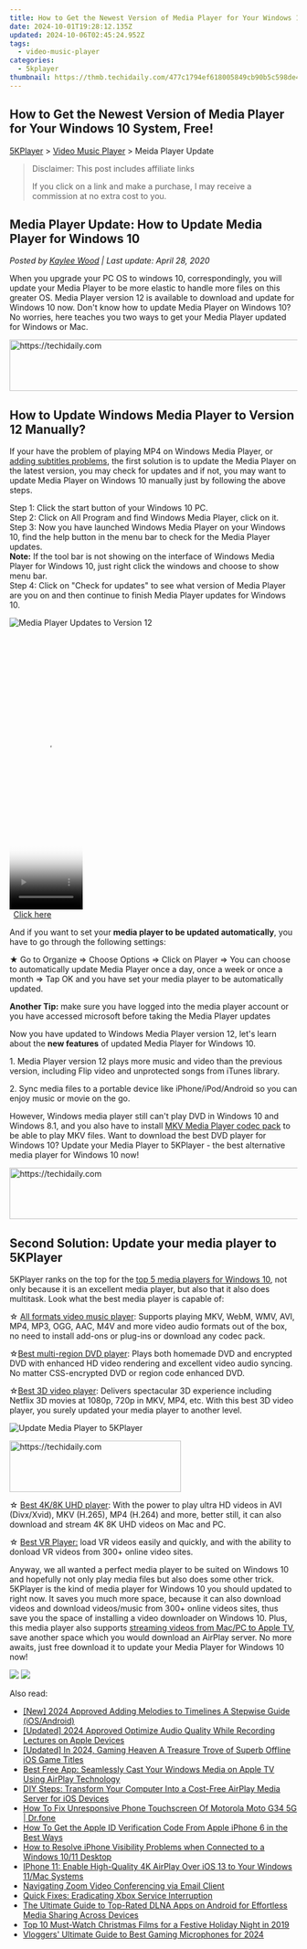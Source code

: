 ```yaml
---
title: How to Get the Newest Version of Media Player for Your Windows 10 System, Free!
date: 2024-10-01T19:28:12.135Z
updated: 2024-10-06T02:45:24.952Z
tags:
  - video-music-player
categories:
  - 5kplayer
thumbnail: https://thmb.techidaily.com/477c1794ef618005849cb90b5c598de4a419e5c1f80c7ae4dc1f76086ad70935.jpg
---
```


## How to Get the Newest Version of Media Player for Your Windows 10 System, Free!

[5KPlayer](https://tools.techidaily.com/5kplayer/products/) \> [Video Music Player](https://tools.techidaily.com/5kplayer/video-music-player/) \> Meida Player Update

>  Disclaimer: This post includes affiliate links
>
>  If you click on a link and make a purchase, I may receive a commission at no extra cost to you.
>

## Media Player Update: How to Update Media Player for Windows 10

 _Posted by [Kaylee Wood](https://www.quora.com/profile/Amanda-Hu-21) | Last update: April 28, 2020_ 

When you upgrade your PC OS to windows 10, correspondingly, you will update your Media Player to be more elastic to handle more files on this greater OS. Media Player version 12 is available to download and update for Windows 10 now. Don't know how to update Media Player on Windows 10? No worries, here teaches you two ways to get your Media Player updated for Windows or Mac.

<!-- affiliate ads begin -->
<a href="https://ephamedtechinc.pxf.io/c/5597632/2137218/26400" target="_top" id="2137218">
  <img src="//a.impactradius-go.com/display-ad/26400-2137218" border="0" alt="https://techidaily.com" width="728" height="90"/>
</a>
<img height="0" width="0" src="https://ephamedtechinc.pxf.io/i/5597632/2137218/26400" style="position:absolute;visibility:hidden;" border="0" />
<!-- affiliate ads end -->

##  How to Update Windows Media Player to Version 12 Manually?

If your have the problem of playing MP4 on Windows Media Player, or [adding subtitles problems](https://tools.techidaily.com/5kplayer/video-music-player/), the first solution is to update the Media Player on the latest version, you may check for updates and if not, you may want to update Media Player on Windows 10 manually just by following the above steps. 

 Step 1: Click the start button of your Windows 10 PC.   
Step 2: Click on All Program and find Windows Media Player, click on it.   
Step 3: Now you have launched Windows Media Player on your Windows 10, find the help button in the menu bar to check for the Media Player updates.   
**Note:** If the tool bar is not showing on the interface of Windows Media Player for Windows 10, just right click the windows and choose to show menu bar.   
Step 4: Click on "Check for updates" to see what version of Media Player are you on and then continue to finish Media Player updates for Windows 10\. 

![Media Player Updates  to Version 12](https://www.5kplayer.com/video-music-player/img/upadate-media-player.jpg)

<!-- affiliate ads begin -->
<span id="1977028">
					<video width="128" height="480" style="cursor:pointer"
           poster="//a.impactradius-go.com/display-clicktoplayimage/1977028.png"
           onclick="if(!this.playClicked){this.play();this.setAttribute('controls',true);this.playClicked=true;}">
	   <source src="//a.impactradius-go.com/display-ad/22993-1977028">
	   <img src="//a.impactradius-go.com/display-clicktoplayimage/1977028.png" style="border: none; height: 100%; width: 100%; object-fit: contain">
	</video>
	<div style="width:80px;text-align:center"><a href="javascript:window.open(decodeURIComponent('https%3A%2F%2Fhomestyler.sjv.io%2Fc%2F5597632%2F1977028%2F22993'), '_blank');void(0);">Click here</a></div>
</span>
<img height="0" width="0" src="https://imp.pxf.io/i/5597632/1977028/22993" style="position:absolute;visibility:hidden;" border="0" />
<!-- affiliate ads end -->

And if you want to set your **media player to be updated automatically**, you have to go through the following settings: 

★ Go to Organize => Choose Options => Click on Player => You can choose to automatically update Media Player once a day, once a week or once a month => Tap OK and you have set your media player to be automatically updated. 

**Another Tip:** make sure you have logged into the media player account or you have accessed microsoft before taking the Media Player updates

Now you have updated to Windows Media Player version 12, let's learn about the **new features** of updated Media Player for Windows 10\. 

1\. Media Player version 12 plays more music and video than the previous version, including Flip video and unprotected songs from iTunes library. 

2\. Sync media files to a portable device like iPhone/iPod/Android so you can enjoy music or movie on the go. 

However, Windows media player still can't play DVD in Windows 10 and Windows 8.1, and you also have to install [MKV Media Player codec pack](https://tools.techidaily.com/5kplayer/video-music-player/) to be able to play MKV files. Want to download the best DVD player for Windows 10? Update your Media Player to 5KPlayer - the best alternative media player for Windows 10 now!

<!-- affiliate ads begin -->
<a href="https://aligracehair.sjv.io/c/5597632/1880944/19272" target="_top" id="1880944">
  <img src="//a.impactradius-go.com/display-ad/19272-1880944" border="0" alt="https://techidaily.com" width="728" height="90"/>
</a>
<img height="0" width="0" src="https://aligracehair.sjv.io/i/5597632/1880944/19272" style="position:absolute;visibility:hidden;" border="0" />
<!-- affiliate ads end -->

## Second Solution: Update your media player to 5KPlayer

5KPlayer ranks on the top for the [top 5 media players for Windows 10](https://tools.techidaily.com/5kplayer/video-music-player/), not only because it is an excellent media player, but also that it also does multitask. Look what the best media player is capable of: 

☆ [All formats video music player](https://tools.techidaily.com/5kplayer/video-music-player/): Supports playing MKV, WebM, WMV, AVI, MP4, MP3, OGG, AAC, M4V and more video audio formats out of the box, no need to install add-ons or plug-ins or download any codec pack. 

☆[Best multi-region DVD player](https://tools.techidaily.com/5kplayer/video-music-player/): Plays both homemade DVD and encrypted DVD with enhanced HD video rendering and excellent video audio syncing. No matter CSS-encrypted DVD or region code enhanced DVD. 

☆[Best 3D video player](https://tools.techidaily.com/5kplayer/video-music-player/): Delivers spectacular 3D experience including Netflix 3D movies at 1080p, 720p in MKV, MP4, etc. With this best 3D video player, you surely updated your media player to another level. 

![Update Media Player to 5KPlayer](https://www.5kplayer.com/video-music-player/../youtube-download/img/play-4k.jpg)

<!-- affiliate ads begin -->
<a href="https://aligracehair.sjv.io/c/5597632/1896527/19272" target="_top" id="1896527">
  <img src="//a.impactradius-go.com/display-ad/19272-1896527" border="0" alt="https://techidaily.com" width="300" height="90"/>
</a>
<img height="0" width="0" src="https://aligracehair.sjv.io/i/5597632/1896527/19272" style="position:absolute;visibility:hidden;" border="0" />
<!-- affiliate ads end -->

☆ [Best 4K/8K UHD player](https://tools.techidaily.com/5kplayer/video-music-player/): With the power to play ultra HD videos in AVI (Divx/Xvid), MKV (H.265), MP4 (H.264) and more, better still, it can also download and stream 4K 8K UHD videos on Mac and PC.   
  
☆ [Best VR Player:](https://tools.techidaily.com/5kplayer/video-music-player/) load VR videos easily and quickly, and with the ability to donload VR videos from 300+ online video sites.   

Anyway, we all wanted a perfect media player to be suited on Windows 10 and hopefully not only play media files but also does some other trick. 5KPlayer is the kind of media player for Windows 10 you should updated to right now. It saves you much more space, because it can also download videos and download videos/music from 300+ online videos sites, thus save you the space of installing a video downloader on Windows 10\. Plus, this media player also supports [streaming videos from Mac/PC to Apple TV](https://tools.techidaily.com/5kplayer/airplay/), save another space which you would download an AirPlay server. No more awaits, just free download it to update your Media Player for Windows 10 now! 

[![](https://www.5kplayer.com/video-music-player/../button/freedownbackwin.png)](https://tools.techidaily.com/5kplayer/products/) [![](https://www.5kplayer.com/video-music-player/../button/freedownbackmac.png)](https://tools.techidaily.com/5kplayer/products/)

<ins class="adsbygoogle"
     style="display:block"
     data-ad-format="autorelaxed"
     data-ad-client="ca-pub-7571918770474297"
     data-ad-slot="1223367746"></ins>

<ins class="adsbygoogle"
     style="display:block"
     data-ad-client="ca-pub-7571918770474297"
     data-ad-slot="8358498916"
     data-ad-format="auto"
     data-full-width-responsive="true"></ins>

<span class="atpl-alsoreadstyle">Also read:</span>
<div><ul>
<li><a href="https://facebook-videos.techidaily.com/new-2024-approved-adding-melodies-to-timelines-a-stepwise-guide-iosandroid/"><u>[New] 2024 Approved Adding Melodies to Timelines A Stepwise Guide (iOS/Android)</u></a></li>
<li><a href="https://screen-activity-recording.techidaily.com/updated-2024-approved-optimize-audio-quality-while-recording-lectures-on-apple-devices/"><u>[Updated] 2024 Approved Optimize Audio Quality While Recording Lectures on Apple Devices</u></a></li>
<li><a href="https://screen-activity-recording.techidaily.com/updated-in-2024-gaming-heaven-a-treasure-trove-of-superb-offline-ios-game-titles/"><u>[Updated] In 2024, Gaming Heaven A Treasure Trove of Superb Offline iOS Game Titles</u></a></li>
<li><a href="https://media-tips.techidaily.com/best-free-app-seamlessly-cast-your-windows-media-on-apple-tv-using-airplay-technology/"><u>Best Free App: Seamlessly Cast Your Windows Media on Apple TV Using AirPlay Technology</u></a></li>
<li><a href="https://media-tips.techidaily.com/diy-steps-transform-your-computer-into-a-cost-free-airplay-media-server-for-ios-devices/"><u>DIY Steps: Transform Your Computer Into a Cost-Free AirPlay Media Server for iOS Devices</u></a></li>
<li><a href="https://howto.techidaily.com/how-to-fix-unresponsive-phone-touchscreen-of-motorola-moto-g34-5g-drfone-by-drfone-fix-android-problems-fix-android-problems/"><u>How To Fix Unresponsive Phone Touchscreen Of Motorola Moto G34 5G | Dr.fone</u></a></li>
<li><a href="https://apple-account.techidaily.com/how-to-get-the-apple-id-verification-code-from-apple-iphone-6-in-the-best-ways-by-drfone-ios/"><u>How To Get the Apple ID Verification Code From Apple iPhone 6 in the Best Ways</u></a></li>
<li><a href="https://tech-revival.techidaily.com/how-to-resolve-iphone-visibility-problems-when-connected-to-a-windows-1011-desktop/"><u>How to Resolve iPhone Visibility Problems when Connected to a Windows 10/11 Desktop</u></a></li>
<li><a href="https://media-tips.techidaily.com/iphone-11-enable-high-quality-4k-airplay-over-ios-13-to-your-windows-11mac-systems/"><u>IPhone 11: Enable High-Quality 4K AirPlay Over iOS 13 to Your Windows 11/Mac Systems</u></a></li>
<li><a href="https://extra-hints.techidaily.com/navigating-zoom-video-conferencing-via-email-client/"><u>Navigating Zoom Video Conferencing via Email Client</u></a></li>
<li><a href="https://win11-tips.techidaily.com/quick-fixes-eradicating-xbox-service-interruption/"><u>Quick Fixes: Eradicating Xbox Service Interruption</u></a></li>
<li><a href="https://media-tips.techidaily.com/the-ultimate-guide-to-top-rated-dlna-apps-on-android-for-effortless-media-sharing-across-devices/"><u>The Ultimate Guide to Top-Rated DLNA Apps on Android for Effortless Media Sharing Across Devices</u></a></li>
<li><a href="https://media-tips.techidaily.com/top-10-must-watch-christmas-films-for-a-festive-holiday-night-in-2019/"><u>Top 10 Must-Watch Christmas Films for a Festive Holiday Night in 2019</u></a></li>
<li><a href="https://youtube-data.techidaily.com/ers-ultimate-guide-to-best-gaming-microphones-for-2024/"><u>Vloggers' Ultimate Guide to Best Gaming Microphones for 2024</u></a></li>
</ul></div>


